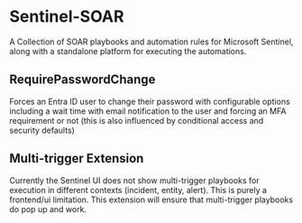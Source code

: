 # Sentinel-SOAR
A Collection of SOAR playbooks and automation rules for Microsoft Sentinel, along with a standalone platform for executing the automations.

## RequirePasswordChange
Forces an Entra ID user to change their password with configurable options including a wait time with email notification to the user and forcing an MFA requirement or not (this is also influenced by conditional access and security defaults)

## Multi-trigger Extension
Currently the Sentinel UI does not show multi-trigger playbooks for execution in different contexts (incident, entity, alert). This is purely a frontend/ui limitation. This extension will ensure that multi-trigger playbooks do pop up and work.